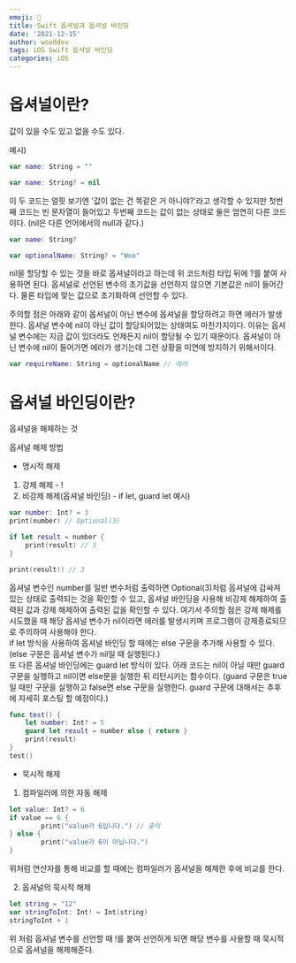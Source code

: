 ```yaml
---
emoji: 🐻
title: Swift 옵셔널과 옵셔널 바인딩
date: '2021-12-15'
author: woo0dev
tags: iOS Swift 옵셔널 바인딩
categories: iOS
---
```


# 옵셔널이란?
값이 있을 수도 있고 없을 수도 있다.

예시)
```swift
var name: String = ""
```
```swift
var name: String? = nil
```
이 두 코드는 얼핏 보기엔 '값이 없는 건 똑같은 거 아니야?'라고 생각할 수 있지만 첫번째 코드는 빈 문자열이 들어있고 두번째 코드는 값이 없는 상태로 둘은 엄연히 다른 코드이다. (nil은 다른 언어에서의 null과 같다.)

```Swift
var name: String?

var optionalName: String? = "Woo"
```
nil을 할당할 수 있는 것을 바로 옵셔널이라고 하는데 위 코드처럼 타입 뒤에 ?를 붙여 사용하면 된다. 옵셔널로 선언된 변수의 초기값을 선언하지 않으면 기본값은 nil이 들어간다. 물론 타입에 맞는 값으로 초기화하여 선언할 수 있다.

주의할 점은 아래와 같이 옵셔널이 아닌 변수에 옵셔널을 할당하려고 하면 에러가 발생한다. 옵셔널 변수에 nil이 아닌 값이 할당되어있는 상태여도 마찬가지이다. 이유는 옵셔널 변수에는 지금 값이 있더라도 언제든지 nil이 할당될 수 있기 때문이다. 옵셔널이 아닌 변수에 nil이 들어가면 에러가 생기는데 그런 상황을 미연에 방지하기 위해서이다.
```Swift
var requireName: String = optionalName // 에러
```

# 옵셔널 바인딩이란?
옵셔널을 해제하는 것

옵셔널 해제 방법
- 명시적 해제
1. 강제 해제 - !
2. 비강제 해제(옵셔널 바인딩) - if let, guard let
예시)
```Swift
var number: Int? = 3
print(number) // Optional(3)
```
```Swift
if let result = number {
    print(result) // 3
}
```
```Swift
print(result!) // 3
```

옵셔널 변수인 number를 일반 변수처럼 출력하면 Optional(3)처럼 옵셔널에 감싸져있는 상태로 출력되는 것을 확인할 수 있고, 옵셔널 바인딩을 사용해 비강제 해제하여 출력된 값과 강제 해제하여 출력된 값을 확인할 수 있다. 여기서 주의할 점은 강제 해제를 시도했을 때 해당 옵셔널 변수가 nil이라면 에러를 발생시키며 프로그램이 강제종료되므로 주의하여 사용해야 한다.  
if let 방식을 사용하여 옵셔널 바인딩 할 때에는 else 구문을 추가해 사용할 수 있다. (else 구문은 옵셔널 변수가 nil일 때 실행된다.)  
또 다른 옵셔널 바인딩에는 guard let 방식이 있다. 아래 코드는 nil이 아닐 때만 guard 구문을 실행하고 nil이면 else문을 실행한 뒤 리턴시키는 함수이다. (guard 구문은 true일 때만 구문을 실행하고 false면 else 구문을 실행한다. guard 구문에 대해서는 추후에 자세히 포스팅 할 예정이다.)

```Swift
func test() {
    let number: Int? = 5
    guard let result = number else { return }
    print(result)
}
test()
```

- 묵시적 해제
1. 컴파일러에 의한 자동 해제
```Swift
let value: Int? = 6
if value == 6 {
        print("value가 6입니다.") // 출력
} else {
        print("value가 6이 아닙니다.")
}
```
위처럼 연산자를 통해 비교를 할 때에는 컴파일러가 옵셔널을 해제한 후에 비교를 한다.

2. 옵셔널의 묵시적 해제
```Swift
let string = "12"
var stringToInt: Int! = Int(string)
stringToInt + 1
```
위 처럼 옵셔널 변수를 선언할 때 !를 붙여 선언하게 되면 해당 변수를 사용할 때 묵시적으로 옵셔널을 해제해준다.